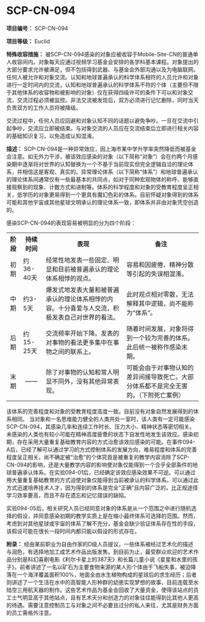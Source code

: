 # SCP-CN-094

**项目编号：** SCP-CN-094

**项目等级：** Euclid

**特殊收容措施：** 被SCP-CN-094感染的对象应被收容于Mobile-Site-CN的普通单人收容间内。对象每天应通过视频学习基金会安排的各学科基本课程。对象提出的大部分要求允许被满足，但不包括得到武器、与基金会外部沟通以及为电脑联网。任何人被允许和对象交流。认知和地球普遍承认的科学体系相符的人员允许和对象进行一定时间内的交流，认知和地球普遍承认的科学体系不符的个体（主要但不限于其他体系的收容物和被影响的对象）仅在获得四级许可的条件下可以和对象交流，交流过程必须被监控。非法交流被发现后，双方必须进行记忆删除，同时当天负责双方的工作人员将被降级。

交流过程中，任何人员应回避和对象认知不同的话题以避免争吵。一旦在交流中引起争吵，交流应立即被结束。与对象交流的人员应在交流结束后立即进行相关内容的基础知识复习，以免造成认知混淆。

**描述：** SCP-CN-094是一种异常效应，因上海市某中学升学率突然降低而被基金会注意。如无外力干涉，被该效应感染的对象（以下简称“对象”）会在约两个月感染期中逐渐将对世界的认知替换为一个不基于当前现实但完全逻辑自洽的理论体系，并相信这是客观、真实的。异常理论体系（以下简称“体系”）和地球普遍承认的理论体系间通常仅有一些最基本的共同点，如对于同种宏观物体的称呼、能够直接观察到的现象、计数方式和进制等。体系的科学程度和对象的受教育程度呈正相关，低学历的对象更易得到一个更具有魔幻色彩的体系。目前怀疑对象得到的体系可能和其他宇宙或其他星球文明承认的理论体系一致，即体系并非由对象凭空创造的。

感染SCP-CN-094的表现容易被明显的分为四个阶段：
<table class='wiki-content-table'>
 <tr>
  <th colspan='1' rowspan='1'>&#38454;&#27573;</th>
  <th colspan='1' rowspan='1'>&#25345;&#32493;&#26102;&#38388;</th>
  <th colspan='1' rowspan='1'>&#34920;&#29616;</th>
  <th colspan='1' rowspan='1'>&#22791;&#27880;</th>
 </tr>
 <tr>
  <td colspan='1' rowspan='1' style='text-align: center;'>&#21021;&#26399;</td>
  <td colspan='1' rowspan='1'>&#32422;36-40&#22825;</td>
  <td colspan='1' rowspan='1'>&#32463;&#24120;&#24615;&#22320;&#21457;&#34920;&#19968;&#20123;&#22266;&#23450;&#12289;&#26126;&#26174;&#21644;&#30446;&#21069;&#34987;&#26222;&#36941;&#25215;&#35748;&#30340;&#29702;&#35770;&#20307;&#31995;&#30456;&#24726;&#30340;&#35266;&#28857;&#12290;</td>
  <td colspan='1' rowspan='1'>&#23481;&#26131;&#21644;&#22240;&#30130;&#20518;&#12289;&#31934;&#31070;&#20998;&#25955;&#31561;&#24341;&#36215;&#30340;&#22833;&#35823;&#30456;&#28151;&#28102;&#12290;</td>
 </tr>
 <tr>
  <td colspan='1' rowspan='1' style='text-align: center;'>&#20013;&#26399;</td>
  <td colspan='1' rowspan='1'>&#32422;3-5&#22825;</td>
  <td colspan='1' rowspan='1'>&#29190;&#21457;&#24335;&#22320;&#21457;&#34920;&#22823;&#37327;&#21644;&#34987;&#26222;&#36941;&#25215;&#35748;&#30340;&#29702;&#35770;&#20307;&#31995;&#30456;&#24726;&#30340;&#20869;&#23481;&#12290;&#21313;&#20998;&#21916;&#29233;&#19982;&#20154;&#20132;&#27969;&#65292;&#31215;&#26497;&#21457;&#34920;&#33258;&#24049;&#23545;&#19990;&#30028;&#30340;&#30475;&#27861;&#12290;</td>
  <td colspan='1' rowspan='1'>&#27492;&#26102;&#35266;&#28857;&#30456;&#23545;&#38646;&#25955;&#65292;&#26080;&#27861;&#35299;&#37322;&#20854;&#20013;&#36923;&#36753;&#65292;&#23578;&#19981;&#33021;&#31216;&#20026;&#8220;&#20307;&#31995;&#8221;&#12290;</td>
 </tr>
 <tr>
  <td colspan='1' rowspan='1' style='text-align: center;'>&#21518;&#26399;</td>
  <td colspan='1' rowspan='1'>&#32422;15-25&#22825;</td>
  <td colspan='1' rowspan='1'>&#20132;&#27969;&#39057;&#29575;&#24320;&#22987;&#19979;&#38477;&#12290;&#21457;&#34920;&#30340;&#23545;&#20107;&#29289;&#30340;&#30475;&#27861;&#26356;&#22810;&#38598;&#20013;&#22312;&#20107;&#29289;&#20043;&#38388;&#30340;&#32852;&#31995;&#19978;&#12290;</td>
  <td colspan='1' rowspan='1'>&#38543;&#30528;&#26102;&#38388;&#21457;&#23637;&#65292;&#23545;&#35937;&#23558;&#24471;&#21040;&#19968;&#20010;&#36739;&#20026;&#23436;&#21892;&#30340;&#20307;&#31995;&#12290;&#27492;&#21518;&#32479;&#19968;&#34987;&#31216;&#20316;&#24863;&#26579;&#26411;&#26399;&#12290;</td>
 </tr>
 <tr>
  <td colspan='1' rowspan='1' style='text-align: center;'>&#26411;&#26399;</td>
  <td colspan='1' rowspan='1' style='text-align: center;'>&#8212;&#8212;</td>
  <td colspan='1' rowspan='1'>&#38500;&#20102;&#23545;&#20107;&#29289;&#30340;&#35748;&#30693;&#21644;&#24120;&#20154;&#26126;&#26174;&#19981;&#21516;&#22806;&#65292;&#27809;&#26377;&#20854;&#20182;&#24322;&#24120;&#34920;&#29616;&#12290;</td>
  <td colspan='1' rowspan='1'>&#21487;&#33021;&#20250;&#30001;&#20110;&#23545;&#20107;&#29289;&#35748;&#30693;&#30340;&#24046;&#24322;&#38388;&#25509;&#23548;&#33268;&#27515;&#20129;&#12290;&#22823;&#37096;&#20998;&#20307;&#31995;&#37117;&#19981;&#26159;&#23436;&#20840;&#26080;&#23475;&#30340;&#12290;&#65288;&#19979;&#38468;&#27515;&#20129;&#26696;&#20363;&#65289;</td>
 </tr>
</table>


该体系的完善程度和对象的受教育程度高度一致。目前没有对象自然发展得到的体系相同。
当对象和一名思维能力健全的人类共处一室时，该人类有一定可能感染SCP-CN-094，其感染几率和连续工作时长、压力大小、精神状态等密切相关。未感染的人类也有较小可能在精神高度疲惫的状态下自发性地发生该效应。感染初期，存在采用大量重复基础教育内容的方式治愈该效应感染的可能。在事件094-A后，已经了解可以通过学习的方式控制体系的发展方向，难易程度和体系的完善程度呈正相关。尚不确定被“治愈”的个体究竟是被重复的教学内容消除了SCP-CN-094的影响，还是大量教学内容的影响使对象仅能得到一个合乎全部条件的地球普遍承认体系。在实验094-01后，已经确定该效应感染效果不可逆。可以通过用大量重复基础教育的方式迫使对象仅能得到当前被承认的科学体系。可以通过此方式迅速培养技术人才，因为得到的体系是完全“正确”且内容广泛的，比正规途径学习效率要高，而且不存在遗忘和记忆错误的缺陷。



实验094-05后，相关研究人员已经同意对象的体系是从一个范围之中进行随机选择的假设，并同意感染初期的教学实质上是在缩小最终体系可选择的范围。然而，考虑到对其他星球或宇宙的体系了解不充分，基金会缺少验证体系存在性的手段，该假设可能在很长一段时间内都只能以假设的形式存在。

**附录：** 经由某前职业为自由作家的D级人员提议，一些体系被经过艺术化的描述与润色，有选择地加工成艺术作品出版发售。到目前为止，最受群众欢迎的艺术作品分别是科幻喜剧电影《利尔卡星上的387天》和长篇儿童小说《星星和水里的孩子》。前者讲述了一名以矿石为主要食物来源的某人形个体由于飞船失事，被迫降落在一个海洋覆盖面积100%，地面全由水生植物构成的星球后的求生经历；后者则讲述了一个生活在水中的高智能人形种群的幼崽实现梦想的故事，目前连载至水陆空三用航天器的制作。这些艺术作品为基金会回收了大量资金，使得该站点的员工士气明显高于其他站点，且有艺术天分和创造力的对象往往能得到比其他人更高的待遇。需要注意控制员工与对象之间不必要且过分的私人来往，尤其是财务方面的员工需格外注意。


